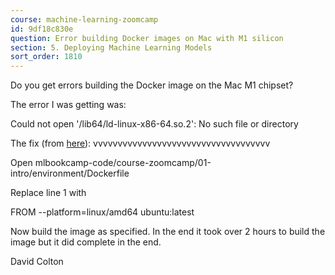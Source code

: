 ```yaml
---
course: machine-learning-zoomcamp
id: 9df18c830e
question: Error building Docker images on Mac with M1 silicon
section: 5. Deploying Machine Learning Models
sort_order: 1810
---
```


Do you get errors building the Docker image on the Mac M1 chipset?

The error I was getting was:

Could not open '/lib64/ld-linux-x86-64.so.2': No such file or directory

The fix (from [here](https://stackoverflow.com/questions/68630526/lib64-ld-linux-x86-64-so-2-no-such-file-or-directory-error)): vvvvvvvvvvvvvvvvvvvvvvvvvvvvvvvvvvvv

Open mlbookcamp-code/course-zoomcamp/01-intro/environment/Dockerfile

Replace line 1 with

FROM --platform=linux/amd64 ubuntu:latest

Now build the image as specified. In the end it took over 2 hours to build the image but it did complete in the end.

David Colton

